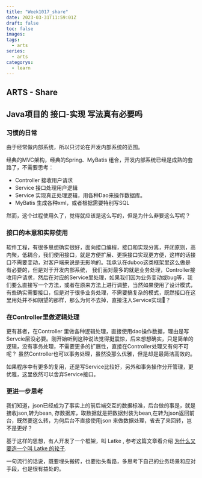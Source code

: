 ```yaml
---
title: "Week1017_share"
date: 2023-03-31T11:59:01Z
draft: false 
toc: false
images:
tags:
  - arts 
series:
  - arts 
categorys:
  - learn 
---
```


## ARTS - Share
## Java项目的 接口-实现 写法真有必要吗

### 习惯的日常
由于经常做内部系统，所以只讨论在开发内部系统的范围。

经典的MVC架构，经典的Spring、MyBatis 组合，开发内部系统已经是成熟的套路了，不需要思考：

* Controller 接收用户请求
* Service 接口处理用户逻辑
* Service 实现真正处理逻辑，用各种Dao来操作数据库。
* MyBatis 生成各种xml，或者根据需要特别写SQL

然而，这个过程使用久了，觉得就应该是这么写的，但是为什么非要这么写呢？

### 接口的本意和实际使用

软件工程，有很多思想确实很好，面向接口编程，接口和实现分离，开闭原则，高内聚，低耦合，我们使用接口，就是方便扩展、更换接口实现更方便，这样的话接口不需要变动，对客户端来说是无影响的。我承认在duboo这类框架里这么做是有必要的，但是对于开发内部系统， 我们面对最多的就是业务处理，Controller接收用户请求，然后在对应的Service里处理，如果我们因为业务变动或bug等，我们要么直接写一个方法，或者在原来方法上进行调整，当然如果使用了设计模式，有些确实需要接口，但是对于很多业务处理，不需要搞复杂的模式，既然接口在这里用处并不如期望的那样，那么为何不去掉，直接注入Service实现？

### 在Controller里做逻辑处理
更有甚者，在Controller 里做各种逻辑处理，直接使用dao操作数据，理由是写Servcie层没必要。刚开始听到这种说法觉得挺震惊，后来想想确实，只是简单的逻辑，没有事务处理，不需要更多的扩展性，直接在Controller处理又有何不可呢？ 虽然Controller也可以事务处理，虽然没那么优雅，但是却是最简洁高效的。

如果程序中有更多的复用，还是写Service比较好，另外和事务操作分开管理，更优雅，这里依然可以舍弃Service接口。

### 更进一步思考

我们知道，json已经成为了事实上的前后端交互的数据标准，后台做的事是，就是接收json,转为bean, 存数据库，取数据就是把数据封装为bean,在转为json返回前台，既然要这么转，为何后台不直接使用json 来做数据处理，省去了来回转，岂不是更好？

基于这样的思想，有人开发了一个框架，叫 Latke , 参考这篇文章看介绍 [ 为什么又要造一个叫 Latke 的轮子](https://hacpai.com/article/1403847528022).

一句流行的话说，既要埋头搬砖，也要抬头看路，多思考下自己的业务场景和应对手段，也是很有益处的。